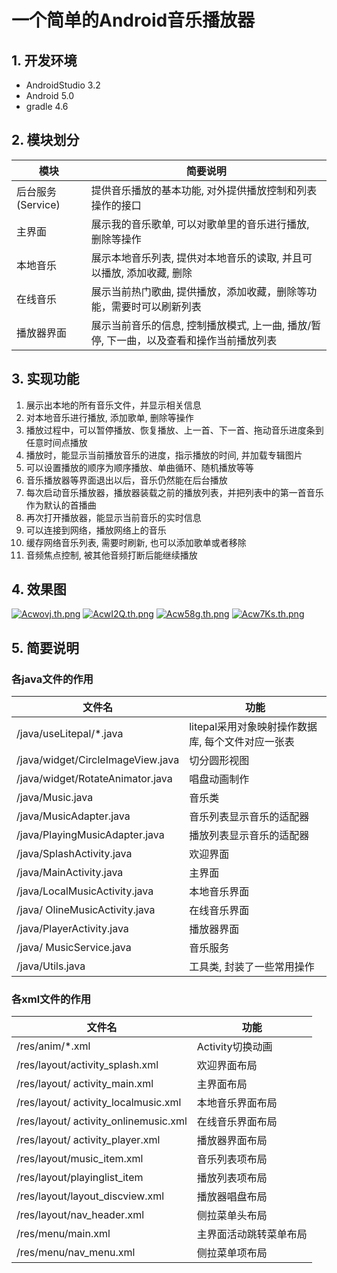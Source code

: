 # 一个简单的Android音乐播放器

## 1. 开发环境
- AndroidStudio 3.2
- Android 5.0
- gradle 4.6

## 2. 模块划分

| 模块 | 简要说明 |
|--|--|
| 后台服务(Service) | 提供音乐播放的基本功能, 对外提供播放控制和列表操作的接口 |
| 主界面 | 展示我的音乐歌单, 可以对歌单里的音乐进行播放, 删除等操作 |
| 本地音乐 | 展示本地音乐列表, 提供对本地音乐的读取, 并且可以播放, 添加收藏, 删除 |
| 在线音乐 | 展示当前热门歌曲, 提供播放，添加收藏，删除等功能，需要时可以刷新列表 |
| 播放器界面 | 展示当前音乐的信息, 控制播放模式, 上一曲, 播放/暂停, 下一曲，以及查看和操作当前播放列表 |

## 3. 实现功能
1. 展示出本地的所有音乐文件，并显示相关信息
2. 对本地音乐进行播放, 添加歌单, 删除等操作
3. 播放过程中，可以暂停播放、恢复播放、上一首、下一首、拖动音乐进度条到任意时间点播放
4. 播放时，能显示当前播放音乐的进度，指示播放的时间, 并加载专辑图片
5. 可以设置播放的顺序为顺序播放、单曲循环、随机播放等等
6. 音乐播放器等界面退出以后，音乐仍然能在后台播放
7. 每次启动音乐播放器，播放器装载之前的播放列表，并把列表中的第一首音乐作为默认的首播曲
8. 再次打开播放器，能显示当前音乐的实时信息
9. 可以连接到网络，播放网络上的音乐
10. 缓存网络音乐列表, 需要时刷新, 也可以添加歌单或者移除
11. 音频焦点控制, 被其他音频打断后能继续播放

## 4. 效果图
[![Acwovj.th.png](https://s2.ax1x.com/2019/04/03/Acwovj.th.png)](https://imgchr.com/i/Acwovj) [![AcwI2Q.th.png](https://s2.ax1x.com/2019/04/03/AcwI2Q.th.png)](https://imgchr.com/i/AcwI2Q) [![Acw58g.th.png](https://s2.ax1x.com/2019/04/03/Acw58g.th.png)](https://imgchr.com/i/Acw58g) [![Acw7Ks.th.png](https://s2.ax1x.com/2019/04/03/Acw7Ks.th.png)](https://imgchr.com/i/Acw7Ks)

## 5. 简要说明

### 各java文件的作用
| 文件名 | 功能 |
|--|--|
| /java/useLitepal/*.java | litepal采用对象映射操作数据库, 每个文件对应一张表 |
| /java/widget/CircleImageView.java | 切分圆形视图 |
| /java/widget/RotateAnimator.java | 唱盘动画制作 |
| /java/Music.java | 音乐类 |
| /java/MusicAdapter.java | 音乐列表显示音乐的适配器 |
| /java/PlayingMusicAdapter.java | 播放列表显示音乐的适配器 |
| /java/SplashActivity.java | 欢迎界面 |
| /java/MainActivity.java | 主界面 |
| /java/LocalMusicActivity.java | 本地音乐界面 |
| /java/ OlineMusicActivity.java | 在线音乐界面 |
| /java/PlayerActivity.java | 播放器界面 |
| /java/ MusicService.java | 音乐服务 |
| /java/Utils.java | 工具类, 封装了一些常用操作 |

### 各xml文件的作用
| 文件名 | 功能 |
|--|--|
| /res/anim/*.xml | Activity切换动画 |
| /res/layout/activity_splash.xml | 欢迎界面布局 |
| /res/layout/ activity_main.xml | 主界面布局 |
| /res/layout/ activity_localmusic.xml | 本地音乐界面布局 |
| /res/layout/ activity_onlinemusic.xml | 在线音乐界面布局 |
| /res/layout/ activity_player.xml | 播放器界面布局 |
| /res/layout/music_item.xml | 音乐列表项布局 |
| /res/layout/playinglist_item | 播放列表项布局 |
| /res/layout/layout_discview.xml | 播放器唱盘布局 |
| /res/layout/nav_header.xml | 侧拉菜单头布局 |
| /res/menu/main.xml | 主界面活动跳转菜单布局 |
| /res/menu/nav_menu.xml | 侧拉菜单项布局 |


